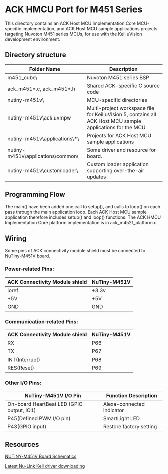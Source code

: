 # ACK HMCU Port for M451 Series

This directory contains an ACK Host MCU Implementation Core MCU-specific implementation, and ACK Host MCU
sample applications projects targeting Nuvoton M451 series MCUs, for use with
the Keil uVision development environment.

## Directory structure

| Folder Name | Description |
|-|-|
| m451_cube\                |  Nuvoton M451 series BSP |
| ack_m451*.c, ack_m451*.h |  Shared ACK-specific C source code |
| nutiny-m451v\                 |  MCU-specific directories |
| nutiny-m451v\ack.uvmpw        |  Multi-project workspace file for Keil uVision 5, contains all ACK Host MCU sample applications for the MCU |
| nutiny-m451v\applications\\*\      | Projects for ACK Host MCU sample applications |
| nutiny-m451v\applications\common\  | Some driver and resource for board. |
| nutiny-m451v\customloader\    | Custom loader application supporting over-the-air updates |

## Programming Flow

The main() have been added one call to setup(), and calls to loop() on each pass through the main application loop. Each ACK Host MCU sample application therefore includes setup() and loop() functions. The ACK HMCU Implementation Core platform implementation is in ack_m4521_platform.c.

## Wiring

Some pins of ACK connectivity module shield must be connected to NuTiny-M451V board.

### Power-related Pins:

| ACK Connectivity Module shield | NuTiny-M451V |
|-|-|
| ioref | +3.3v |
| +5V | +5V |
| GND | GND |

### Communication-related Pins:

| ACK Connectivity Module shield | NuTiny-M451V |
|-|-|
| RX | P66 |
| TX | P67 |
| INT(Interrupt) | P68 |
| RES(Reset) | P69 |

### Other I/O Pins:

|  NuTiny-M451V I/O Pin | Function Description |
|-|-|
| On-board HeartBeat LED (GPIO output, IO1) | Alexa-connected indicator |
| P45(Defined PWM I/O pin) | SmartLight LED |
| P43(GPIO input) | Restore factory setting |

## Resources

[NUTINY-M451V Board Schematics](https://www.nuvoton.com/resource-download.jsp?tp_GUID=HL0320181128163025)

[Latest Nu-Link Keil driver downloading](https://www.nuvoton.com/opencms/resource-download.jsp?tp_GUID=SW0520101208200142)
